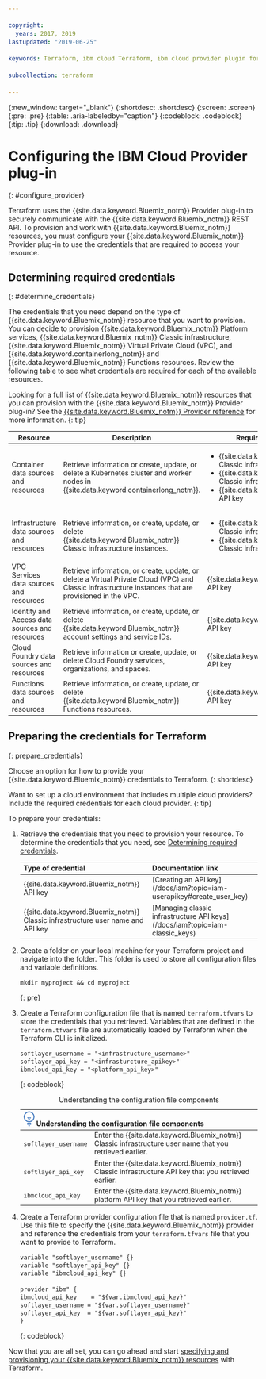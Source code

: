 ```yaml
---

copyright:
  years: 2017, 2019
lastupdated: "2019-06-25"

keywords: Terraform, ibm cloud Terraform, ibm cloud provider plugin for Terraform, softlayer, iaas

subcollection: terraform

---
```


{:new_window: target="_blank"}
{:shortdesc: .shortdesc}
{:screen: .screen}
{:pre: .pre}
{:table: .aria-labeledby="caption"}
{:codeblock: .codeblock}
{:tip: .tip}
{:download: .download}

# Configuring the IBM Cloud Provider plug-in
{: #configure_provider}

Terraform uses the {{site.data.keyword.Bluemix_notm}} Provider plug-in to securely communicate with the {{site.data.keyword.Bluemix_notm}} REST API. To provision and work with {{site.data.keyword.Bluemix_notm}} resources, you must configure your {{site.data.keyword.Bluemix_notm}} Provider plug-in to use the credentials that are required to access your resource.

## Determining required credentials
{: #determine_credentials}

The credentials that you need depend on the type of {{site.data.keyword.Bluemix_notm}} resource that you want to provision. You can decide to provision {{site.data.keyword.Bluemix_notm}} Platform services, {{site.data.keyword.Bluemix_notm}} Classic infrastructure, {{site.data.keyword.Bluemix_notm}} Virtual Private Cloud (VPC), and {{site.data.keyword.containerlong_notm}} and {{site.data.keyword.Bluemix_notm}} Functions resources. Review the following table to see what credentials are required for each of the available resources. 

Looking for a full list of {{site.data.keyword.Bluemix_notm}} resources that you can provision with the {{site.data.keyword.Bluemix_notm}} Provider plug-in? See the [{{site.data.keyword.Bluemix_notm}} Provider reference](https://ibm-cloud.github.io/tf-ibm-docs/) for more information. 
{: tip}

|Resource|Description|Required credentials|
|---|----|---------|
|Container data sources and resources</li></ul>|Retrieve information or create, update, or delete a Kubernetes cluster and worker nodes in {{site.data.keyword.containerlong_notm}}.|<ul><li>{{site.data.keyword.Bluemix_notm}} Classic infrastructure user name</li><li>{{site.data.keyword.Bluemix_notm}} Classic infrastructure API key</li><li>{{site.data.keyword.Bluemix_notm}} API key</li></ul>|
|Infrastructure data sources and resources|Retrieve information, or create, update, or delete {{site.data.keyword.Bluemix_notm}} Classic infrastructure instances. |<ul><li>{{site.data.keyword.Bluemix_notm}} Classic infrastructure user name</li><li>{{site.data.keyword.Bluemix_notm}} Classic infrastructure API key</li></ul>|
|VPC Services data sources and resources|Retrieve information, or create, update, or delete a Virtual Private Cloud (VPC) and Classic infrastructure instances that are provisioned in the VPC.|{{site.data.keyword.Bluemix_notm}} API key|
|Identity and Access data sources and resources|Retrieve information, or create, update, or delete {{site.data.keyword.Bluemix_notm}} account settings and service IDs. |{{site.data.keyword.Bluemix_notm}} API key|
|Cloud Foundry data sources and resources|Retrieve information or create, update, or delete Cloud Foundry services, organizations, and spaces.|{{site.data.keyword.Bluemix_notm}} API key|
|Functions data sources and resources|Retrieve information, or create, update, or delete {{site.data.keyword.Bluemix_notm}} Functions resources.|{{site.data.keyword.Bluemix_notm}} API key|

## Preparing the credentials for Terraform
{: prepare_credentials}

Choose an option for how to provide your {{site.data.keyword.Bluemix_notm}} credentials to Terraform. 
{: shortdesc} 

Want to set up a cloud environment that includes multiple cloud providers? Include the required credentials for each cloud provider. 
{: tip}

To prepare your credentials: 

1. Retrieve the credentials that you need to provision your resource. To determine the credentials that you need, see [Determining required credentials](#determine_credentials). 
   
   <table>
   <thead>
     <th>Type of credential</th>
     <th>Documentation link</th>
   </thead>
   <tbody>
    <tr>
      <td>{{site.data.keyword.Bluemix_notm}} API key</td>
      <td>[Creating an API key](/docs/iam?topic=iam-userapikey#create_user_key)</td>
    </tr>
    <tr>
      <td>{{site.data.keyword.Bluemix_notm}} Classic infrastructure user name and API key</td>
      <td>[Managing classic infrastructure API keys](/docs/iam?topic=iam-classic_keys)</td>
    </tr>
   </tbody>
   </table>

2. Create a folder on your local machine for your Terraform project and navigate into the folder. This folder is used to store all configuration files and variable definitions.
   ```
   mkdir myproject && cd myproject
   ```
   {: pre}

3. Create a Terraform configuration file that is named `terraform.tfvars` to store the credentials that you retrieved. Variables that are defined in the `terraform.tfvars` file are automatically loaded by Terraform when the Terraform CLI is initialized. 
   ```
   softlayer_username = "<infrastructure_username>"
   softlayer_api_key = "<infrasturcture_apikey>"
   ibmcloud_api_key = "<platform_api_key>"
   ```
   {: codeblock}
   
   <table>
   <caption>Understanding the configuration file components</caption>
   <thead>
   <th colspan=2><img src="images/idea.png" alt="Idea icon"/> Understanding the configuration file components</th>
   </thead>
   <tbody>
   <tr>
   <td><code>softlayer_username</code></td>
   <td>Enter the {{site.data.keyword.Bluemix_notm}} Classic infrastructure user name that you retrieved earlier.  </td>
   </tr>
   <tr>
   <td><code>softlayer_api_key</code></td>
   <td>Enter the {{site.data.keyword.Bluemix_notm}} Classic infrastructure API key that you retrieved earlier. </td>
   </tr>
   <tr>
   <td><code>ibmcloud_api_key</code></td>
   <td>Enter the {{site.data.keyword.Bluemix_notm}} platform API key that you retrieved earlier. </td>
   </tr>
   </tbody>
   </table>
   
4. Create a Terraform provider configuration file that is named `provider.tf`. Use this file to specify the {{site.data.keyword.Bluemix_notm}} provider and reference the credentials from your `terraform.tfvars` file that you want to provide to Terraform.
   ```
   variable "softlayer_username" {}
   variable "softlayer_api_key" {}
   variable "ibmcloud_api_key" {}
   
   provider "ibm" {
   ibmcloud_api_key    = "${var.ibmcloud_api_key}"
   softlayer_username = "${var.softlayer_username}"
   softlayer_api_key  = "${var.softlayer_api_key}"
   }
   ```
   {: codeblock}
  
Now that you are all set, you can go ahead and start [specifying and provisioning your {{site.data.keyword.Bluemix_notm}} resources](/docs/terraform?topic=terraform-manage_resources#manage_resources) with Terraform. 

